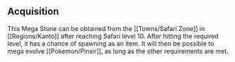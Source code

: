 ## Acquisition
This Mega Stone can be obtained from the [[Towns/Safari Zone]] in [[Regions/Kanto]] after reaching Safari level 10. After hitting the required level, it has a chance of spawning as an item. It will then be possible to mega evolve [[Pokemon/Pinsir]], as long as the other requirements are met.